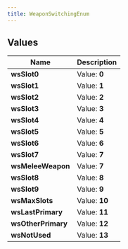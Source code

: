 ```yaml
---
title: WeaponSwitchingEnum
---
```


## Values
| Name | Description |
| ---- | ----------- |
| **wsSlot0** | Value: **0** |
| **wsSlot1** | Value: **1** |
| **wsSlot2** | Value: **2** |
| **wsSlot3** | Value: **3** |
| **wsSlot4** | Value: **4** |
| **wsSlot5** | Value: **5** |
| **wsSlot6** | Value: **6** |
| **wsSlot7** | Value: **7** |
| **wsMeleeWeapon** | Value: **7** |
| **wsSlot8** | Value: **8** |
| **wsSlot9** | Value: **9** |
| **wsMaxSlots** | Value: **10** |
| **wsLastPrimary** | Value: **11** |
| **wsOtherPrimary** | Value: **12** |
| **wsNotUsed** | Value: **13** |

